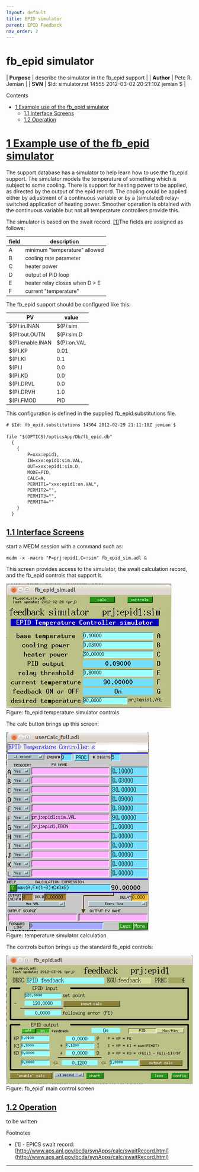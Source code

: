 ```yaml
---
layout: default
title: EPID simulator
parent: EPID Feedback
nav_order: 2
---
```



fb\_epid simulator
==================

| __Purpose__ | describe the simulator in the fb\_epid support |
| __Author__ | Pete R. Jemian |
| __SVN__ | $Id: simulator.rst 14555 2012-03-02 20:21:10Z jemian $ |

Contents

- [1 Example use of the fb\_epid simulator](#example-use-of-the-fb-epid-simulator)
    - [1.1 Interface Screens](#interface-screens)
    - [1.2 Operation](#operation)


[1 Example use of the fb\_epid simulator](#id2)
===============================================

The support database has a simulator to help learn how to use the fb\_epid support. The simulator models the temperature of something which is subject to some cooling. There is support for heating power to be applied, as directed by the output of the epid record. The cooling could be applied either by adjustment of a continuous variable or by a (simulated) relay-switched application of heating power. Smoother operation is obtained with the continuous variable but not all temperature controllers provide this.

The simulator is based on the swait record. [\[1\]](#swait)The fields are assigned as follows:

| field | description |
|---|---|
| A | minimum "temperature" allowed |
| B | cooling rate parameter |
| C | heater power |
| D | output of PID loop |
| E | heater relay closes when D &gt; E |
| F | current "temperature" |

The fb\_epid support should be configured like this:

| PV | value |
|---|---|
| $(P):in.INAN | $(P):sim |
| $(P):out.OUTN | $(P):sim.D |
| $(P):enable.INAN | $(P):on.VAL |
| $(P).KP | 0.01 |
| $(P).KI | 0.1 |
| $(P).I | 0.0 |
| $(P).KD | 0.0 |
| $(P).DRVL | 0.0 |
| $(P).DRVH | 1.0 |
| $(P).FMOD | PID |

This configuration is defined in the supplied fb\_epid.substitutions file.

```
# $Id: fb_epid.substitutions 14504 2012-02-29 21:11:18Z jemian $

file "$(OPTICS)/opticsApp/Db/fb_epid.db"
  {
    {
        P=xxx:epid1,  
        IN=xxx:epid1:sim.VAL, 
        OUT=xxx:epid1:sim.D, 
        MODE=PID,   
        CALC=A,    
        PERMIT1="xxx:epid1:on.VAL",      
        PERMIT2="",      
        PERMIT3="",      
        PERMIT4=""
    }
  }

```

[1.1 Interface Screens](#id3)
-----------------------------

start a MEDM session with a command such as:

```
medm -x -macro "P=prj:epid1,C=:sim" fb_epid_sim.adl &
```

This screen provides access to the simulator, the swait calculation record, and the fb\_epid controls that support it.

![main MEDM control screen for simulator](fb_epid_sim_adl.png)  
Figure: fb\_epid temperature simulator controls



The calc button brings up this screen:

![simulator calculation](userCalc_adl.png)  
Figure: temperature simulator calculation



The controls button brings up the standard fb\_epid controls:

![simulator calculation](fb_epid_adl.png)  
Figure: fb\_epid` main control screen





[1.2 Operation](#id4)
---------------------

to be written

Footnotes
*  \[1\] - EPICS swait record: [http://www.aps.anl.gov/bcda/synApps/calc/swaitRecord.html](http://www.aps.anl.gov/bcda/synApps/calc/swaitRecord.html)


- - - - - -


